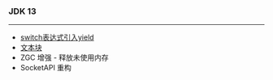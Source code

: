### JDK 13

---

- [switch表达式引入yield](src/main/java/com/di1shuai/java13/switchdemo/SwitchDemo.java)
- [文本块](src/main/java/com/di1shuai/java13/string/StringBlockDemo.java)
- ZGC 增强 - 释放未使用内存
- SocketAPI 重构